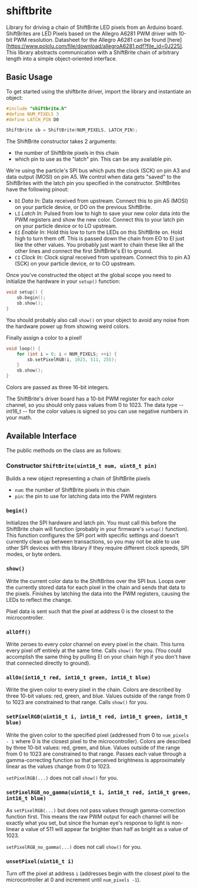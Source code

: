 # shiftbrite
Library for driving a chain of ShiftBrite LED pixels from an Arduino
board. ShiftBrites are LED Pixels based on the Allegro A6281 PWM driver with
10-bit PWM resolution. Datasheet for the Allegro A6281 can be found
[here][https://www.pololu.com/file/download/allegroA6281.pdf?file_id=0J225].
This library abstracts communication with a ShiftBrite chain of arbitrary
length into a simple object-oriented interface.


## Basic Usage

To get started using the shiftbrite driver, import the library and instantiate
an object:

```cpp
#include "shiftbrite.h"
#define NUM_PIXELS 3
#define LATCH_PIN D0

ShiftBrite sb = ShiftBrite(NUM_PIXELS, LATCH_PIN);
```

The ShiftBrite constructor takes 2 arguments:
 - the number of ShiftBrite pixels in this chain
 - which pin to use as the "latch" pin. This can be any available pin.

We're using the particle's SPI bus which puts the clock (SCK) on pin A3 and
data output (MOSI) on pin A5. We control when data gets "saved" to the
ShiftBrites with the latch pin you specified in the constructor. ShiftBrites
have the following pinout:
 - `DI` _Data In_: Data received from upstream. Connect this to pin A5 (MOSI) on
   your particle device, or DO on the previous ShiftBrite.
 - `LI` _Latch In_: Pulsed from low to high to save your new color data into the
   PWM registers and show the new color. Connect this to your latch pin on your
   particle device or to LO upstream.
 - `EI` _Enable In_: Hold this low to turn the LEDs on this ShiftBrite on. Hold
   high to turn them off. This is passed down the chain from EO to EI just like
   the other values. You probably just want to chain these like all the other
   lines and connect the first ShiftBrite's EI to ground.
 - `CI` _Clock In_: Clock signal received from upstream. Connect this to pin A3
   (SCK) on your particle device, or to CO upstream.

Once you've constructed the object at the global scope you need to initialize
the hardware in your `setup()` function:

```cpp
void setup() {
    sb.begin();
    sb.show();
}
```

You should probably also call `show()` on your object to avoid any noise from
the hardware power up from showing weird colors.

Finally assign a color to a pixel!

```cpp
void loop() {
    for (int i = 0; i < NUM_PIXELS; ++i) {
        sb.setPixelRGB(i, 1023, 511, 255);
    }
    sb.show();
}
```

Colors are passed as three 16-bit integers.

The ShiftBrite's driver board has a 10-bit PWM register for each
color channel, so you should only pass values from 0 to 1023. The data type --
int16_t -- for the color values is signed so you can use negative numbers in
your math.

## Available Interface

The public methods on the class are as follows:

### Constructor `ShiftBrite(uint16_t num, uint8_t pin)`

Builds a new object representing a chain of ShiftBrite pixels
 - `num`: the number of ShiftBrite pixels in this chain
 - `pin`: the pin to use for latching data into the PWM registers

### `begin()`

Initializes the SPI hardware and latch pin. You must call this before the
ShiftBrite chain will function (probably in your firmware's `setup()`
function). This function configures the SPI port with specific settings and
doesn't currently clean up between transactions, so you may not be able to use
other SPI devices with this library if they require different clock speeds, SPI
modes, or byte orders.

### `show()`

Write the current color data to the ShiftBrites over the SPI bus. Loops over
the currently stored data for each pixel in the chain and sends that data to
the pixels. Finishes by latching the data into the PWM registers, causing the
LEDs to reflect the change.

Pixel data is sent such that the pixel at address 0 is the closest to the
microcontroller.

### `allOff()`

Write zeroes to every color channel on every pixel in the chain. This turns
every pixel off entirely at the same time. Calls `show()` for you. (You could
accomplish the same thing by pulling EI on your chain high if you don't have
that connected directly to ground).

### `allOn(int16_t red, int16_t green, int16_t blue)`

Write the given color to every pixel in the chain. Colors are described by
three 10-bit values: red, green, and blue. Values outside of the range from 0
to 1023 are constrained to that range. Calls `show()` for you.

### `setPixelRGB(uint16_t i, int16_t red, int16_t green, int16_t blue)`

Write the given color to the specified pixel (addressed from 0 to
`num_pixels - 1` where 0 is the closest pixel to the microcontroller). Colors
are described by three 10-bit values: red, green, and blue. Values outside of
the range from 0 to 1023 are constrained to that range. Passes each value
through a gamma-correcting function so that perceived brightness is
approximately linear as the values change from 0 to 1023.

`setPixelRGB(...)` does not call `show()` for you.

### `setPixelRGB_no_gamma(uint16_t i, int16_t red, int16_t green, int16_t blue)`

As `setPixelRGB(...)` but does not pass values through gamma-correction
function first. This means the raw PWM output for each channel will be exactly
what you set, but since the human eye's response to light is non-linear a value
of 511 will appear far brighter than half as bright as a value of 1023.

`setPixelRGB_no_gamma(...)` does not call `show()` for you.

### `unsetPixel(uint16_t i)`

Turn off the pixel at address `i` (addresses begin with the closest pixel to the
microcontroller at 0 and increment until `num_pixels -1`).

